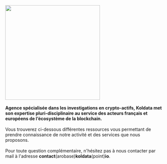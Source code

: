 <img src="https://github.com/Koldata/Koldata/assets/165769222/c0efaf9e-3222-47b8-869d-109f498cc870" width="300" />
<br><br>
<b>Agence spécialisée dans les investigations en crypto-actifs, Koldata met son 
expertise pluri-disciplinaire au service des acteurs français et européens de 
l’écosystème de la blockchain.</b>
<br><br>
Vous trouverez ci-dessous différentes ressources vous permettant de prendre connaissance de notre activité et des services que nous proposons.
<br><br>
Pour toute question complémentaire, n'hésitez pas à nous contacter par mail à l'adresse <b>contact</b>(arobase)<b>koldata</b>(point)<b>io</b>.
